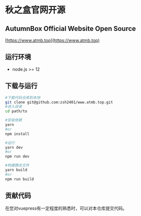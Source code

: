 # 秋之盒官网开源
## AutumnBox Official Website Open Source
[https://www.atmb.top](https://www.atmb.top)
## 运行环境
* node.js >= 12
## 下载与运行
```sh
#下载代码仓库到本地
git clone git@github.com:zsh2401/www.atmb.top.git
#进入目录
cd path/to

#安装依赖
yarn
#or
npm install

#运行
yarn dev
#or
npm run dev

#构建静态文件
yarn build
#or
npm run build

```
## 贡献代码
在您对vuepress有一定程度的熟悉时，可以对本仓库提交代码。